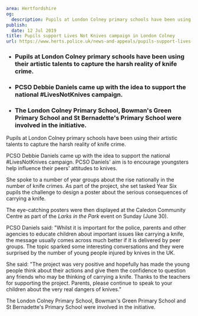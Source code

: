 ```yaml
area: Hertfordshire
og:
  description: Pupils at London Colney primary schools have been using their artistic talents to capture the harsh reality of knife crime.
publish:
  date: 12 Jul 2019
title: Pupils support Lives Not Knives campaign in London Colney
url: https://www.herts.police.uk/news-and-appeals/pupils-support-lives-not-knives-campaign-in-london-colney-0465f
```

* ### Pupils at London Colney primary schools have been using their artistic talents to capture the harsh reality of knife crime.

 * ### PCSO Debbie Daniels came up with the idea to support the national #LivesNotKnives campaign.

 * ### The London Colney Primary School, Bowman's Green Primary School and St Bernadette's Primary School were involved in the initiative.

Pupils at London Colney primary schools have been using their artistic talents to capture the harsh reality of knife crime.

PCSO Debbie Daniels came up with the idea to support the national #LivesNotKnives campaign. PCSO Daniels' aim is to encourage youngsters help influence their peers' attitudes to knives.

She spoke to a number of year groups about the rise nationally in the number of knife crimes. As part of the project, she set tasked Year Six pupils the challenge to design a poster about the serious consequences of carrying a knife.

The eye-catching posters were then displayed at the Caledon Community Centre as part of the _Larks in the Park_ event on Sunday (June 30).

PCSO Daniels said: "Whilst it is important for the police, parents and other agencies to educate children about important issues like carrying a knife, the message usually comes across much better if it is delivered by peer groups. The topic sparked some interesting conversations and they were surprised by the number of young people injured by knives in the UK.

She said: "The project was very positive and hopefully has made the young people think about their actions and give them the confidence to question any friends who may be thinking of carrying a knife. Thanks to the teachers for supporting the project. Parents, please continue to speak to your children about the very real dangers of knives."

The London Colney Primary School, Bowman's Green Primary School and St Bernadette's Primary School were involved in the initiative.
